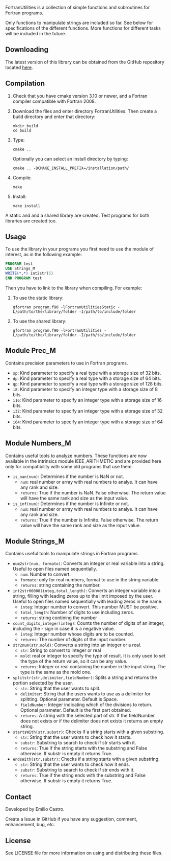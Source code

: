FortranUtilities is a collection of simple functions and subroutines for Fortran programs.

Only functions to manipulate strings are included so far. See below for specifications of the different functions. More functions for different tasks will be included in the future.

## Downloading

   The latest version of this library can be obtained from the GitHub repository located [here](https://github.com/ecasglez/FortranUtilities).

## Compilation

1. Check that you have cmake version 3.10 or newer, and a Fortran compiler compatible with Fortran 2008.
2. Download the files and enter directory FortranUtilities. Then create a build directory and enter that directory:
   ```
   mkdir build
   cd build
   ```

3. Type:
   ```
   cmake ..
   ```

   Optionally you can select an install directory by typing:
   ```
   cmake .. -DCMAKE_INSTALL_PREFIX=/installation/path/
   ```

4. Compile:
   ```
   make
   ```

5. Install:
   ```
   make install
   ```

A static and and a shared library are created. Test programs for both libraries are created too.

## Usage

To use the library in your programs you first need to use the module of interest, as in the following example:

```fortran
PROGRAM test
USE Strings_M
WRITE(*,*) int2str(5)
END PROGRAM test
```

Then you have to link to the library when compiling. For example:

1. To use the static library:
   ```
   gfortran program.f90 -lFortranUtilitiesStatic -L/path/to/the/library/folder -I/path/to/include/folder
   ```

2. To use the shared library:
   ```
   gfortran program.f90 -lFortranUtilities -L/path/to/the/library/folder -I/path/to/include/folder
   ```

## Module Prec\_M

Contains precision parameters to use in Fortran programs.

* ```sp```: Kind parameter to specify a real type with a storage size of 32 bits.
* ```dp```: Kind parameter to specify a real type with a storage size of 64 bits.
* ```qp```: Kind parameter to specify a real type with a storage size of 128 bits.
* ```i8```: Kind parameter to specify an integer type with a storage size of 8 bits.
* ```i16```: Kind parameter to specify an integer type with a storage size of 16 bits.
* ```i32```: Kind parameter to specify an integer type with a storage size of 32 bits.
* ```i64```: Kind parameter to specify an integer type with a storage size of 64 bits.

## Module Numbers\_M

Contains useful tools to analyze numbers. These functions are now available in the intrinsics module IEEE_ARITHMETIC and are provided here only for compatibility with some old programs that use them.

* ```is_nan(num)```: Determines if the number is NaN or not.
   * ```num```: real number or array with real numbers to analye. It can have any rank and size.
   * ```returns```: True if the number is NaN. False otherwise. The return value will have the same rank and size as the input value.
* ```is_inf(num)```: Determines if the number is Infinite or not.
   * ```num```: real number or array with real numbers to analye. It can have any rank and size.
   * ```returns```: True if the number is Infinite. False otherwise. The return value will have the same rank and size as the input value.

## Module Strings\_M

Contains useful tools to manipulate strings in Fortran programs.

* ```num2str(num, formato)```: Converts an integer or real variable into a string. Useful to open files named sequentially.
   * ```num```: Number to convert.
   * ```formato```: only for real numbers, format to use in the string variable.
   * ```returns```: string containing the number.
* ```int2str00000(integ,total_length)```: Converts an integer variable into a string, filling with leading zeros up to the limit imposed by the user. Useful to open files named sequentially with leading zeros in the name.
   * ```integ```: Integer number to convert. This number MUST be positive.
   * ```total_length```: Number of digits to use including zeros.
   * ```returns```: string contining the number
* ```count_digits_integer(integ)```: Counts the number of digits of an integer, including the - sign in case it is a negative value.
   * ```integ```: Integer number whose digits are to be counted.
   * ```returns```: The number of digits of the input number.
* ```str2num(str,mold)```: Converts a string into an integer or a real.
   * ```str```: String to convert to integer or real
   * ```mold```: real or integer to specify the type of result. It is only used to set the type of the return value, so it can be any value.
   * ```returns```: Integer or real containing the number in the input string. The type is the same as the mold one.
* ```splitstr(str,delimiter,fieldNumber)```: Splits a string and returns the portion selected by the user.
   * ```str```: String that the user wants to split.
   * ```delimiter```: String that the users wants to use as a delimiter for splitting. Optional parameter. Default is Space.
   * ```fieldNumber```: Integer indicating which of the divisions to return. Optional parameter. Default is the first part obtained.
   * ```returns```: A string with the selected part of str. If the fieldNumber does not exists or if the delimiter does not exists it returns an empty string.
* ```startsWith(str,substr)```: Checks if a string starts with a given substring.
   * ```str```: String that the user wants to check how it starts.
   * ```substr```: Substring to search to check if str starts with it.
   * ```returns```: True if the string starts with the substring and False otherwise. If substr is empty it returns True.
* ```endsWith(str,substr)```: Checks if a string starts with a given substring.
   * ```str```: String that the user wants to check how it ends.
   * ```substr```: Substring to search to check if str ends with it.
   * ```returns```: True if the string ends with the substring and False otherwise. If substr is empty it returns True.

## Contact

Developed by Emilio Castro.

Create a Issue in GitHub if you have any suggestion, comment, enhancement, bug, etc.

## License

See LICENSE file for more information on using and distributing these files.

